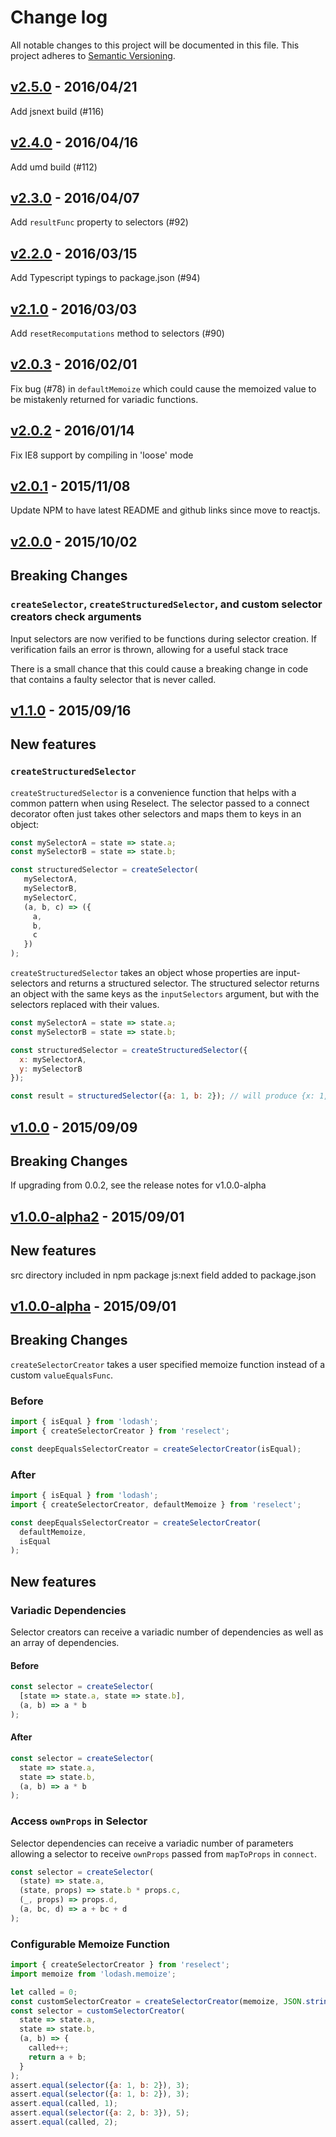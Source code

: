 # Change log

All notable changes to this project will be documented in this file.
This project adheres to [Semantic Versioning](http://semver.org/).

## [v2.5.0](https://github.com/reactjs/reselect/releases/tag/v2.5.0) - 2016/04/21

Add jsnext build (#116)

## [v2.4.0](https://github.com/reactjs/reselect/releases/tag/v2.4.0) - 2016/04/16

Add umd build (#112)

## [v2.3.0](https://github.com/reactjs/reselect/releases/tag/v2.3.0) - 2016/04/07

Add `resultFunc` property to selectors (#92)

## [v2.2.0](https://github.com/reactjs/reselect/releases/tag/v2.2.0) - 2016/03/15

Add Typescript typings to package.json (#94)

## [v2.1.0](https://github.com/reactjs/reselect/releases/tag/v2.1.0) - 2016/03/03

Add `resetRecomputations` method to selectors (#90)

## [v2.0.3](https://github.com/reactjs/reselect/releases/tag/v2.0.3) - 2016/02/01

Fix bug (#78) in `defaultMemoize` which could cause the memoized value to be mistakenly returned for variadic functions.

## [v2.0.2](https://github.com/reactjs/reselect/releases/tag/v2.0.2) - 2016/01/14

Fix IE8 support by compiling in 'loose' mode

## [v2.0.1](https://github.com/reactjs/reselect/releases/tag/v2.0.1) - 2015/11/08

Update NPM to have latest README and github links since move to reactjs.

## [v2.0.0](https://github.com/reactjs/reselect/releases/tag/v2.0.0) - 2015/10/02

## Breaking Changes

### `createSelector`, `createStructuredSelector`, and custom selector creators check arguments

Input selectors are now verified to be functions during selector creation. If verification fails an error is thrown, allowing for a useful stack trace

There is a small chance that this could cause a breaking change in code that contains a faulty selector that is never called.

## [v1.1.0](https://github.com/reactjs/reselect/releases/tag/v1.1.0) - 2015/09/16

## New features

### `createStructuredSelector`

`createStructuredSelector` is a convenience function that helps with a common pattern when using Reselect.  The selector passed to a connect decorator often just takes other selectors and maps them to keys in an object:

```js
const mySelectorA = state => state.a;
const mySelectorB = state => state.b;

const structuredSelector = createSelector(
   mySelectorA,
   mySelectorB,
   mySelectorC,
   (a, b, c) => ({
     a, 
     b,
     c
   })
);
```

`createStructuredSelector` takes an object whose properties are input-selectors and returns a structured selector. The structured selector returns an object with the same keys as the `inputSelectors` argument, but with the selectors replaced with their values.

```js
const mySelectorA = state => state.a;
const mySelectorB = state => state.b;

const structuredSelector = createStructuredSelector({
  x: mySelectorA,
  y: mySelectorB
});

const result = structuredSelector({a: 1, b: 2}); // will produce {x: 1, y: 2}
```

## [v1.0.0](https://github.com/reactjs/reselect/releases/tag/v1.0.0) - 2015/09/09

## Breaking Changes

If upgrading from 0.0.2, see the release notes for v1.0.0-alpha

## [v1.0.0-alpha2](https://github.com/reactjs/reselect/releases/tag/v1.0.0-alpha2) - 2015/09/01

## New features

src directory included in npm package
js:next field added to package.json

## [v1.0.0-alpha](https://github.com/reactjs/reselect/releases/tag/v1.0.0-alpha) - 2015/09/01

## Breaking Changes

`createSelectorCreator` takes a user specified memoize function instead of a custom `valueEqualsFunc`.

### Before

```js
import { isEqual } from 'lodash';
import { createSelectorCreator } from 'reselect';

const deepEqualsSelectorCreator = createSelectorCreator(isEqual);
```

### After

```js
import { isEqual } from 'lodash';
import { createSelectorCreator, defaultMemoize } from 'reselect';

const deepEqualsSelectorCreator = createSelectorCreator(
  defaultMemoize,
  isEqual
);
```

## New features

### Variadic Dependencies

Selector creators can receive a variadic number of dependencies as well as an array of dependencies.

#### Before

```js
const selector = createSelector(
  [state => state.a, state => state.b],
  (a, b) => a * b
);
```

#### After

```js
const selector = createSelector(
  state => state.a,
  state => state.b,
  (a, b) => a * b
);
```

### Access `ownProps` in Selector

Selector dependencies can receive a variadic number of parameters allowing a selector to receive `ownProps` passed from `mapToProps` in `connect`.

```js
const selector = createSelector(
  (state) => state.a,
  (state, props) => state.b * props.c,
  (_, props) => props.d,
  (a, bc, d) => a + bc + d
);
```

### Configurable Memoize Function

```js
import { createSelectorCreator } from 'reselect';
import memoize from 'lodash.memoize';

let called = 0;
const customSelectorCreator = createSelectorCreator(memoize, JSON.stringify);
const selector = customSelectorCreator(
  state => state.a,
  state => state.b,
  (a, b) => {
    called++;
    return a + b;
  }
);
assert.equal(selector({a: 1, b: 2}), 3);
assert.equal(selector({a: 1, b: 2}), 3);
assert.equal(called, 1);
assert.equal(selector({a: 2, b: 3}), 5);
assert.equal(called, 2);
```
